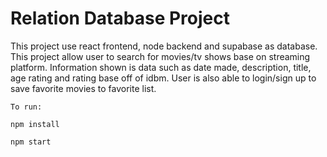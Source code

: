 # Relation Database Project
 
This project use react frontend, node backend and supabase as database. This project allow user to search for movies/tv shows base on streaming platform. Information shown is data such as date made, description, title, age rating and rating base off of idbm. User is also able to login/sign up to save favorite movies to favorite list.

    To run:

    npm install

    npm start
